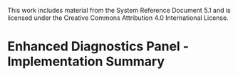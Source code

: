 This work includes material from the System Reference Document 5.1 and is licensed under the Creative Commons Attribution 4.0 International License.

# Enhanced Diagnostics Panel - Implementation Summary
